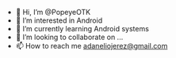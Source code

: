 - 👋 Hi, I’m @PopeyeOTK
- 👀 I’m interested in Android
- 🌱 I’m currently learning Android systems
- 💞️ I’m looking to collaborate on ...
- 📫 How to reach me adaneliojerez@gmail.com

<!---
PopeyeOTK/PopeyeOTK is a ✨ special ✨ repository because its `README.md` (this file) appears on your GitHub profile.
You can click the Preview link to take a look at your changes.
--->
